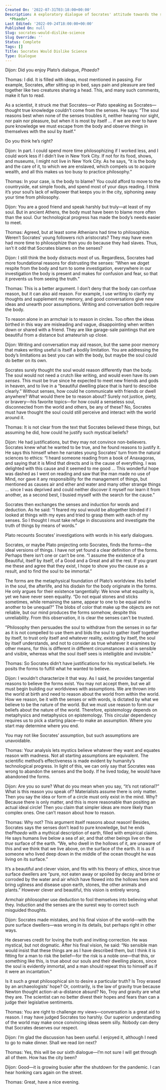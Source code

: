 ```yaml
---
Created On: '2022-07-31T03:18:00+00:00'
Description: A exploratory dialogue of Socrates' attitude towards the senses within
  *Phaedo*.
Last Edited: '2022-09-24T18:00:00+00:00'
Published On: null
Slug: socrates-would-dislike-science
Slug Override: ''
Status: Complete
Tags: []
Title: Socrates Would Dislike Science
Type: Dialogue
---
```

<p><span class="sc">Dijon:</span> Did you enjoy Plato’s dialogue, <em>Phaedo</em>?</p>
<p><span class="sc">Thomas:</span> I did. It is filled with ideas, most mentioned in passing. For example, Socrates, after sitting up in bed, says pain and pleasure are tied together like two creatures sharing a head. This, and many such comments, make it fun to read.</p>
<p>As a scientist, it struck me that Socrates—or Plato speaking as Socrates—thought true knowledge couldn’t come from the senses. He says: “The soul reasons best when none of the senses troubles it, neither hearing nor sight, nor pain nor pleasure, but when it is most by itself … if we are ever to have pure knowledge we must escape from the body and observe things in themselves with the soul by itself.”</p>
<p>Do you think he’s right?</p>
<p><span class="sc">Dijon:</span> In part. I could spend more time philosophizing if I worked less, and I could work less if I didn’t live in New York City. If not for its food, shows, and museums, I might not live in New York City. As he says, “it is the body and the care of it, to which we are enslaved, which compels us to acquire wealth, and all this makes us too busy to practice philosophy.”</p>
<p><span class="sc">Thomas:</span> In your case, is the body to blame? You could afford to move to the countryside, eat simple foods, and spend most of your days reading. I think it’s your soul’s lack of willpower that keeps you in the city, siphoning away your time from philosophy.</p>
<p><span class="sc">Dijon:</span> You are a good friend and speak harshly but truly—at least of my soul. But in ancient Athens, the body must have been to blame more often than the soul. Our technological progress has made the body’s needs easier to meet.</p>
<p><span class="sc">Thomas:</span> Agreed, but at least some Athenians had time to philosophize. Weren’t Socrates’ young followers rich aristocrats? They may have even had more time to philosophize than you do because they had slaves. Thus, isn’t it odd that Socrates blames on the senses?</p>
<p><span class="sc">Dijon:</span> I still think the body distracts most of us. Regardless, Socrates had more foundational reasons for distrusting the senses: “When we <em>do</em>get respite from the body and turn to some investigation, everywhere in our investigation the body is present and makes for confusion and fear, so that it prevents us from seeing the truth.”</p>
<p><span class="sc">Thomas:</span> This is a better argument. I don’t deny that the body can confuse reason, but it can also aid reason. For example, I use writing to clarify my thoughts and supplement my memory, and good conversations give new ideas and unearth poor assumptions. Writing and conversation both require the body.</p>
<p>To reason alone in an armchair is to reason in circles. Too often the ideas birthed in this way are misleading and vague, disappointing when written down or shared with a friend. They are like garage-sale paintings that are beautiful from a distance but amateurish up close.</p>
<p><span class="sc">Dijon:</span> Writing and conversation may aid reason, but the same poor memory that makes writing useful is itself a bodily limitation. You are addressing the body’s limitations as best you can with the body, but maybe the soul could do better on its own.</p>
<p>Socrates surely thought the soul would reason differently than the body. The soul would not need a crutch like writing, and would even have its own <em>senses</em>. This must be true since he expected to meet new friends and gods in heaven, and to live in a “beautiful dwelling place that is hard to describe clearly.” Without senses, how could he communicate with friends or dwell anywhere? What would there be to reason about? Surely not justice, piety, or bravery—his favorite topics—for how could a senseless soul, disconnected from the world and others, be any of these? No, Socrates must have thought the soul could still perceive and interact with the world around it.</p>
<p><span class="sc">Thomas:</span> It is not clear from the text that Socrates believed these things, but assuming he did, how could he justify such mystical beliefs?</p>
<p><span class="sc">Dijon:</span> He had justifications, but they may not convince non-believers. Socrates knew what he wanted to be true, and he found reasons to justify it. He says this himself when he narrates young Socrates’ turn from the natural sciences to ethics: “I heard someone reading from a book of Anaxagoras, and saying that it is Mind that directs and is the cause of everything. I was delighted with this cause and it seemed to me good … This wonderful hope was dashed as I went on reading and saw that the man made no use of Mind, nor gave it any responsibility for the management of things, but mentioned as causes air and ether and water and many other strange things … since I was deprived and could neither discover it myself nor learn it from another, as a second best, I busied myself with the search for the cause.”</p>
<p>Socrates then exchanges the senses and induction for words and deduction. As he said: “I feared my soul would be altogether blinded if I looked at things with my eyes and tried to grasp them with each of my senses. So I thought I must take refuge in discussions and investigate the truth of things by means of words.”</p>
<p>Plato recounts Socrates’ investigations with words in his early dialogues.</p>
<p>Socrates, or maybe Plato projecting onto Socrates, finds the forms—the ideal versions of things. I have not yet found a clear definition of the forms. Perhaps there isn’t one or can’t be one. “I assume the existence of a Beautiful, itself by itself, of a Good and a Great and all the rest. If you grant me these and agree that they exist, I hope to show you the cause as a result, and to find the soul to be immortal.”</p>
<p>The forms are the metaphysical foundation of Plato’s worldview. His belief in the soul, the afterlife, and his disdain for the body originate in the forms. He only argues for their existence tangentially: We know what equality is, yet we have never seen equality. “Do not equal stones and sticks sometimes, while remaining the same, appear to one to be equal and to another to be unequal?” The blobs of color that make up the objects are not reliable, but our mind produces the forms somehow, despite this unreliability. From this observation, it is clear the senses can’t be trusted.</p>
<p>”Philosophy then persuades the soul to withdraw from the senses in so far as it is not compelled to use them and bids the soul to gather itself together by itself, to trust only itself and whatever reality, existing by itself, the soul by itself understands, and not to consider as true whatever it examines by other means, for this is different in different circumstances and is sensible and visible, whereas what the soul itself sees is intelligible and invisible.”</p>
<p><span class="sc">Thomas:</span> So Socrates didn’t have justifications for his mystical beliefs. He posits the forms to fulfill what he wanted to believe.</p>
<p><span class="sc">Dijon:</span> I wouldn’t characterize it that way. As I said, he provides tangential reasons to believe the forms exist. You may not accept them, but we all must begin building our worldviews with assumptions. We are thrown into the world at birth and need to reason about the world from within the world. How we reason, be it with the senses or with words, is dictated by what we believe to be the nature of the world. But we must use reason to form our beliefs about the nature of the world. Therefore, epistemology depends on metaphysics and metaphysics on epistemology. This circular dependency requires us to pick a starting place—to make an assumption. Where you start may determine where you end.</p>
<p>You may not like Socrates’ assumption, but such assumptions are unavoidable.</p>
<p><span class="sc">Thomas:</span> Your analysis lets mystics believe whatever they want and equates reason with madness. Not all starting assumptions are equivalent. The scientific method’s effectiveness is made evident by humanity’s technological progress. In light of this, we can only say that Socrates was wrong to abandon the senses and the body. If he lived today, he would have abandoned the forms.</p>
<p><span class="sc">Dijon:</span> Are you so sure? What do you mean when you say, “it’s not rational?” What is this reason you speak of? Materialists assume there is only matter. Then you say the idea or form of a circle must only exist in the mind. Why? Because there is only matter, and this is more reasonable than positing an actual ideal circle! Then you claim that simpler ideas are more likely than complex ones. One can’t reason about how to reason.</p>
<p><span class="sc">Thomas:</span> Why not? This argument itself reasons about reason! Besides, Socrates says the senses don’t lead to pure knowledge, but he ends the<em>Phaedo</em> with a mythical description of earth, filled with empirical claims. He says humans live below a sea of air, and that other beings live on the <em>true</em> surface of the earth. “We, who dwell in the hollows of it, are unaware of this and we think that we live above, on the surface of the earth. It is as if someone who lived deep down in the middle of the ocean thought he was living on its surface.”</p>
<p>It’s a beautiful and clever vision, and fits with his theory of ethics, since true surface dwellers are “pure, not eaten away or spoiled by decay and brine or corroded by the water and air which have flowed into the hollows here and bring ugliness and disease upon earth, stones, the other animals and plants.” However clever and beautiful, this vision is entirely wrong.</p>
<p>Armchair philosopher use deduction to fool themselves into believing what they. Induction and the senses are the surest way to correct such misguided thoughts.</p>
<p><span class="sc">Dijon:</span> Socrates made mistakes, and his final vision of the world—with the pure surface dwellers—was wrong in its details, but perhaps right in other ways.</p>
<p>He deserves credit for loving the truth and inviting correction. He was mystical, but not dogmatic. After his final vision, he said: “No sensible man would insist that these things are as I have described them, but I think it is fitting for a man to risk the belief—for the risk is a noble one—that this, or something like this, is true about our souls and their dwelling places, since the soul is evidently immortal, and a man should repeat this to himself as if it were an incantation.”</p>
<p>Is it such a great philosophical sin to desire a particular truth? Is Troy erased by an archaeologists’ hope? Or, contrarily, is the law of gravity true because Newton thought action-at-a-distance absurd? No, Troy and gravity are what they are. The scientist can no better divest their hopes and fears than can a judge their legislative sentiments.</p>
<p><span class="sc">Thomas:</span> You are right to challenge my views—conversation is a great aid to reason. I may have judged Socrates too harshly. Our superior understanding of the world may make once convincing ideas seem silly. Nobody can deny that Socrates deserves our respect.</p>
<p><span class="sc">Dijon:</span> I’m glad the discussion has been useful. I enjoyed it, although I need to go to make dinner. Shall we read <em>Ion</em> next?</p>
<p><span class="sc">Thomas:</span> Yes, this will be our sixth dialogue—I’m not sure I will get through all of them. How has the city been?</p>
<p><span class="sc">Dijon:</span> Good—it is growing busier after the shutdown for the pandemic. I can hear honking cars again on the street.</p>
<p><span class="sc">Thomas:</span> Great, have a nice evening.</p>
